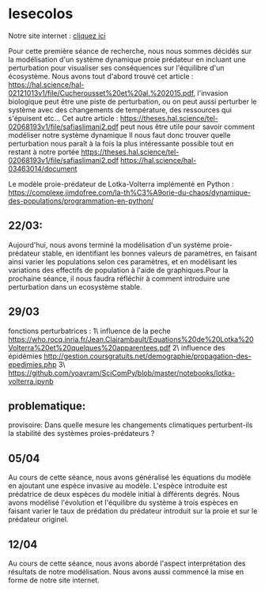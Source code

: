 # lesecolos
Notre site internet : [cliquez ici](https://github.com/are-dynamic-2023-g8/lesecolos/blob/main/blabla.md)

 Pour cette première séance de recherche, nous nous sommes décidés sur la modélisation d'un système dynamique proie prédateur en incluant une perturbation pour visualiser ses conséquences sur l'équilibre d'un écosystème. Nous avons tout d'abord trouvé cet article : https://hal.science/hal-02121013v1/file/Cucherousset%20et%20al.%202015.pdf, l'invasion biologique peut être une piste de perturbation, ou on peut aussi perturber le système avec des changements de température, des ressources qui s'épuisent etc...
 Cet autre  article : https://theses.hal.science/tel-02068193v1/file/safiaslimani2.pdf peut nous être utile pour savoir comment modéliser notre système dynamique
 Il nous faut donc trouver quelle perturbation nous paraît à la fois la plus intéressante possible tout en restant à notre portée https://theses.hal.science/tel-02068193v1/file/safiaslimani2.pdf
 https://hal.science/hal-03463014/document

  Le modèle proie-prédateur de Lotka-Volterra implémenté en Python  : https://complexe.jimdofree.com/la-th%C3%A9orie-du-chaos/dynamique-des-populations/programmation-en-python/

## 22/03: 
Aujourd'hui, nous avons terminé la modélisation d'un système proie-prédateur stable, en identifiant les bonnes valeurs de paramètres, en faisant ainsi varier les populations selon ces paramètres, et en modélisant les variations des effectifs de population à l'aide de graphiques.Pour la prochaine séance, il nous faudra réfléchir à comment introduire une perturbation dans un ecosystème stable.

## 29/03
fonctions perturbatrices : 1\ influence de la peche
https://who.rocq.inria.fr/Jean.Clairambault/Equations%20de%20Lotka%20Volterra%20et%20quelques%20apparentees.pdf
2\ influence des épidémies 
http://gestion.coursgratuits.net/demographie/propagation-des-epedimies.php
3\ https://github.com/yoavram/SciComPy/blob/master/notebooks/lotka-volterra.ipynb
## problematique:
provisoire: Dans quelle mesure les changements climatiques perturbent-ils la stabilité des systèmes proies-prédateurs ?

## 05/04
Au cours de cette séance, nous avons généralisé les équations du modèle en ajoutant une espèce invasive au modèle. L'espèce introduite est prédatrice de deux espèces du modèle initial à différents degrés. Nous avons modélisé l'évolution et l'équilibre du système à trois espèces en faisant varier le taux de prédation du prédateur introduit sur la proie et sur le prédateur originel.

## 12/04
Au cours de cette séance, nous avons abordé l'aspect interprétation des résultats de notre modélisation. Nous avons aussi commencé la mise en forme de notre site internet.
